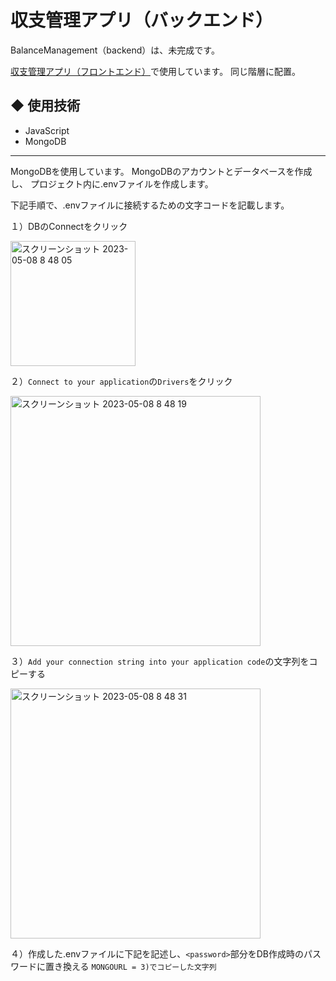 # 収支管理アプリ（バックエンド）
BalanceManagement（backend）は、未完成です。

[収支管理アプリ（フロントエンド）](https://github.com/sugama-satsuki/balance_management_frontend)で使用しています。
同じ階層に配置。

## ◆ 使用技術
- JavaScript
- MongoDB

-----
MongoDBを使用しています。
MongoDBのアカウントとデータベースを作成し、
プロジェクト内に.envファイルを作成します。

下記手順で、.envファイルに接続するための文字コードを記載します。


１）DBのConnectをクリック

<img width="200" alt="スクリーンショット 2023-05-08 8 48 05" src="https://user-images.githubusercontent.com/46039732/236708776-49d889e5-3eb2-455e-8724-b64262a0dd07.png">

２）`Connect to your application`の`Drivers`をクリック

<img width="400" alt="スクリーンショット 2023-05-08 8 48 19" src="https://user-images.githubusercontent.com/46039732/236708798-177b930f-d7fd-4fc0-a1d8-a93c009f048f.png">

３）`Add your connection string into your application code`の文字列をコピーする

<img width="400" alt="スクリーンショット 2023-05-08 8 48 31" src="https://user-images.githubusercontent.com/46039732/236708840-30cfafcd-8fb8-4ed4-a7c5-d065448b8237.png">

４）作成した.envファイルに下記を記述し、`<password>`部分をDB作成時のパスワードに置き換える
```MONGOURL = 3)でコピーした文字列```
